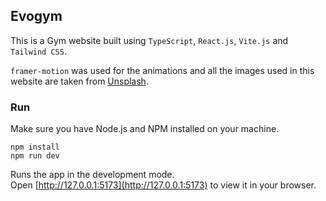 ## Evogym

This is a Gym website built using `TypeScript`, `React.js`, `Vite.js` and `Tailwind CSS`.

`framer-motion` was used for the animations and all the images used in this website are taken from [Unsplash](unsplash.com).

### Run
Make sure you have Node.js and NPM installed on your machine.

```
npm install
npm run dev
```

Runs the app in the development mode.\
Open [http://127.0.0.1:5173](http://127.0.0.1:5173) to view it in your browser.
